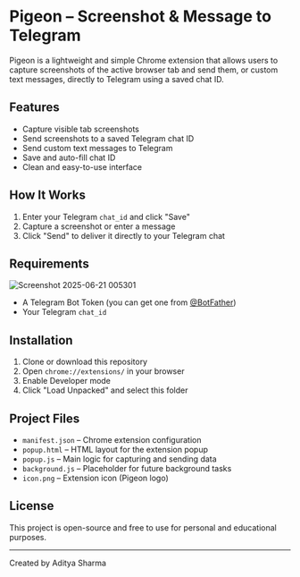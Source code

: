 # Pigeon – Screenshot & Message to Telegram

Pigeon is a lightweight and simple Chrome extension that allows users to capture screenshots of the active browser tab and send them, or custom text messages, directly to Telegram using a saved chat ID.

## Features

- Capture visible tab screenshots
- Send screenshots to a saved Telegram chat ID
- Send custom text messages to Telegram
- Save and auto-fill chat ID
- Clean and easy-to-use interface

## How It Works

1. Enter your Telegram `chat_id` and click "Save"
2. Capture a screenshot or enter a message
3. Click "Send" to deliver it directly to your Telegram chat

## Requirements
![Screenshot 2025-06-21 005301](https://github.com/user-attachments/assets/db031b6e-db5e-405a-9b3e-6bcb5bffa3d2)
- A Telegram Bot Token (you can get one from [@BotFather](https://t.me/BotFather))
- Your Telegram `chat_id`

## Installation

1. Clone or download this repository
2. Open `chrome://extensions/` in your browser
3. Enable Developer mode
4. Click "Load Unpacked" and select this folder

## Project Files

- `manifest.json` – Chrome extension configuration
- `popup.html` – HTML layout for the extension popup
- `popup.js` – Main logic for capturing and sending data
- `background.js` – Placeholder for future background tasks
- `icon.png` – Extension icon (Pigeon logo)

## License

This project is open-source and free to use for personal and educational purposes.

---
Created by Aditya Sharma
